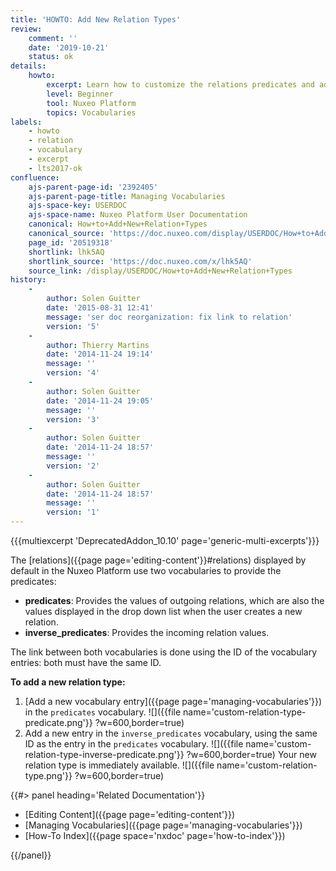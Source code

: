 ```yaml
---
title: 'HOWTO: Add New Relation Types'
review:
    comment: ''
    date: '2019-10-21'
    status: ok
details:
    howto:
        excerpt: Learn how to customize the relations predicates and add new types of relations.
        level: Beginner
        tool: Nuxeo Platform
        topics: Vocabularies
labels:
    - howto
    - relation
    - vocabulary
    - excerpt
    - lts2017-ok
confluence:
    ajs-parent-page-id: '2392405'
    ajs-parent-page-title: Managing Vocabularies
    ajs-space-key: USERDOC
    ajs-space-name: Nuxeo Platform User Documentation
    canonical: How+to+Add+New+Relation+Types
    canonical_source: 'https://doc.nuxeo.com/display/USERDOC/How+to+Add+New+Relation+Types'
    page_id: '20519318'
    shortlink: lhk5AQ
    shortlink_source: 'https://doc.nuxeo.com/x/lhk5AQ'
    source_link: /display/USERDOC/How+to+Add+New+Relation+Types
history:
    -
        author: Solen Guitter
        date: '2015-08-31 12:41'
        message: 'ser doc reorganization: fix link to relation'
        version: '5'
    -
        author: Thierry Martins
        date: '2014-11-24 19:14'
        message: ''
        version: '4'
    -
        author: Solen Guitter
        date: '2014-11-24 19:05'
        message: ''
        version: '3'
    -
        author: Solen Guitter
        date: '2014-11-24 18:57'
        message: ''
        version: '2'
    -
        author: Solen Guitter
        date: '2014-11-24 18:57'
        message: ''
        version: '1'
---
```


{{{multiexcerpt 'DeprecatedAddon_10.10' page='generic-multi-excerpts'}}}

The [relations]({{page page='editing-content'}}#relations) displayed by default in the Nuxeo Platform use two vocabularies to provide the predicates:

*   **predicates**: Provides the values of outgoing relations, which are also the values displayed in the drop down list when the user creates a new relation.
*   **inverse_predicates**: Provides the incoming relation values.

The link between both vocabularies is done using the ID of the vocabulary entries: both must have the same ID.

**To add a new relation type:**

1.  [Add a new vocabulary entry]({{page page='managing-vocabularies'}}) in the `predicates` vocabulary.
    ![]({{file name='custom-relation-type-predicate.png'}} ?w=600,border=true)
2.  Add a new entry in the `inverse_predicates` vocabulary, using the same ID as the entry in the `predicates` vocabulary.
    ![]({{file name='custom-relation-type-inverse-predicate.png'}} ?w=600,border=true)
    Your new relation type is immediately available.
    ![]({{file name='custom-relation-type.png'}} ?w=600,border=true)


<div class="row" data-equalizer data-equalize-on="medium">
<div class="column medium-6">
{{#> panel heading='Related Documentation'}}

- [Editing Content]({{page page='editing-content'}})
- [Managing Vocabularies]({{page page='managing-vocabularies'}})
- [How-To Index]({{page space='nxdoc' page='how-to-index'}})

{{/panel}}
</div>
<div class="column medium-6">

&nbsp;

</div>
</div>
